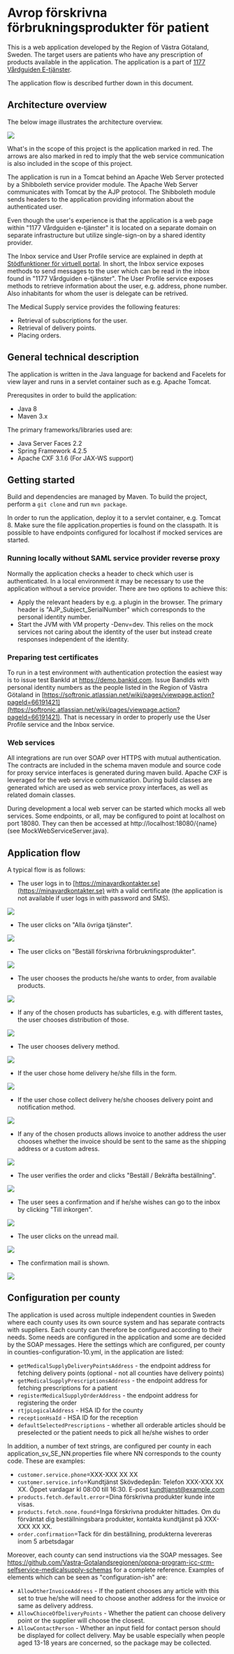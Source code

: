 # Avrop förskrivna förbrukningsprodukter för patient

This is a web application developed by the Region of Västra Götaland, Sweden. The target users are patients who have any prescription of products available in the application. The application is a part of [1177 Vårdguiden E-tjänster](https://minavardkontakter.se).

The application flow is described further down in this document.

## Architecture overview
The below image illustrates the architecture overview.

![](https://raw.githubusercontent.com/Vastra-Gotalandsregionen/avrop-lakemedelsnara-produkter/release/1.0/core-bc/modules/web/doc/Avrop_MVK_architecture_overview.png)

What's in the scope of this project is the application marked in red. The arrows are also marked in red to imply that the web service communication is also included in the scope of this project.

The application is run in a Tomcat behind an Apache Web Server protected by a Shibboleth service provider module. The Apache Web Server communicates with Tomcat by the AJP protocol. The Shibboleth module sends headers to the application providing information about the authenticated user.

Even though the user's experience is that the application is a web page within "1177 Vårdguiden e-tjänster" it is located on a separate domain on separate infrastructure but utilize single-sign-on by a shared identity provider.

The Inbox service and User Profile service are explained in depth at [Stödfunktioner för virtuell portal](https://invanartjanster.atlassian.net/wiki/pages/viewpage.action?pageId=58163458). In short, the Inbox service exposes methods to send messages to the user which can be read in the inbox found in "1177 Vårdguiden e-tjänster". The User Profile service exposes methods to retrieve information about the user, e.g. address, phone number. Also inhabitants for whom the user is delegate can be retrived.

The Medical Supply service provides the following features:

* Retrieval of subscriptions for the user.
* Retrieval of delivery points.
* Placing orders.

## General technical description
The application is written in the Java language for backend and Facelets for view layer and runs in a servlet container such as e.g. Apache Tomcat. 

Prerequsites in order to build the application:

* Java 8
* Maven 3.x

The primary frameworks/libraries used are:

* Java Server Faces 2.2
* Spring Framework 4.2.5
* Apache CXF 3.1.6 (For JAX-WS support)

## Getting started

Build and dependencies are managed by Maven. To build the project, perform a ``git clone`` and run ``mvn package``.

In order to run the application, deploy it to a servlet container, e.g. Tomcat 8. Make sure the file application.properties is found on the classpath. It is possible to have endpoints configured for localhost if mocked services are started.

### Running locally without SAML service provider reverse proxy
Normally the application checks a header to check which user is authenticated. In a local environment it may be necessary to use the application without a service provider. There are two options to achieve this:

* Apply the relevant headers by e.g. a plugin in the browser. The primary header is "AJP_Subject_SerialNumber" which corresponds to the personal identity number.
* Start the JVM with VM property -Denv=dev. This relies on the mock services not caring about the identity of the user but instead create responses independent of the identity.

### Preparing test certificates
To run in a test environment with authentication protection the easiest way is to issue test BankId at https://demo.bankid.com. Issue BandIds with personal identity numbers as the people listed in the Region of Västra Götaland in [https://softronic.atlassian.net/wiki/pages/viewpage.action?pageId=66191421](https://softronic.atlassian.net/wiki/pages/viewpage.action?pageId=66191421). That is necessary in order to properly use the User Profile service and the Inbox service.

### Web services
All integrations are run over SOAP over HTTPS with mutual authentication. The contracts are included in the schema maven module and source code for proxy service interfaces is generated during maven build. Apache CXF is leveraged for the web service communication. During build classes are generated which are used as web service proxy interfaces, as well as related domain classes.

During development a local web server can be started which mocks all web services. Some endpoints, or all, may be configured to point at localhost on port 18080. They can then be accessed at http://localhost:18080/{name} (see MockWebServiceServer.java).

## Application flow
A typical flow is as follows:

* The user logs in to [https://minavardkontakter.se](https://minavardkontakter.se) with a valid certificate (the application is not available if user logs in with password and SMS).

![](https://raw.githubusercontent.com/Vastra-Gotalandsregionen/avrop-lakemedelsnara-produkter/release/1.0/core-bc/modules/web/doc/flow0.png)

* The user clicks on "Alla övriga tjänster".

![](https://raw.githubusercontent.com/Vastra-Gotalandsregionen/avrop-lakemedelsnara-produkter/release/1.0/core-bc/modules/web/doc/flow1.png)

* The user clicks on "Beställ förskrivna förbrukningsprodukter".

![](https://github.com/Vastra-Gotalandsregionen/avrop-lakemedelsnara-produkter/raw/java11-compatibility/core-bc/modules/web/doc/flow2.PNG)

* The user chooses the products he/she wants to order, from available products.

![](https://raw.githubusercontent.com/Vastra-Gotalandsregionen/avrop-lakemedelsnara-produkter/release/1.0/core-bc/modules/web/doc/flow4.png)

* If any of the chosen products has subarticles, e.g. with different tastes, the user chooses distribution of those.

![](https://github.com/Vastra-Gotalandsregionen/avrop-lakemedelsnara-produkter/raw/java11-compatibility/core-bc/modules/web/doc/flow4b.PNG)

* The user chooses delivery method.

![](https://raw.githubusercontent.com/Vastra-Gotalandsregionen/avrop-lakemedelsnara-produkter/release/1.0/core-bc/modules/web/doc/flow5.png)

* If the user chose home delivery he/she fills in the form.

![](https://raw.githubusercontent.com/Vastra-Gotalandsregionen/avrop-lakemedelsnara-produkter/release/1.0/core-bc/modules/web/doc/flow6a.png)

* If the user chose collect delivery he/she chooses delivery point and notification method.

![](https://raw.githubusercontent.com/Vastra-Gotalandsregionen/avrop-lakemedelsnara-produkter/release/1.0/core-bc/modules/web/doc/flow6b.png)

* If any of the chosen products allows invoice to another address the user chooses whether the invoice should be sent to the same as the shipping address or a custom adress.

![](https://github.com/Vastra-Gotalandsregionen/avrop-lakemedelsnara-produkter/raw/java11-compatibility/core-bc/modules/web/doc/flow6c.PNG)

* The user verifies the order and clicks "Beställ / Bekräfta beställning".

![](https://raw.githubusercontent.com/Vastra-Gotalandsregionen/avrop-lakemedelsnara-produkter/release/1.0/core-bc/modules/web/doc/flow7.png)

* The user sees a confirmation and if he/she wishes can go to the inbox by clicking "Till inkorgen".

![](https://raw.githubusercontent.com/Vastra-Gotalandsregionen/avrop-lakemedelsnara-produkter/release/1.0/core-bc/modules/web/doc/flow8.png)

* The user clicks on the unread mail.

![](https://raw.githubusercontent.com/Vastra-Gotalandsregionen/avrop-lakemedelsnara-produkter/release/1.0/core-bc/modules/web/doc/flow9.png)

* The confirmation mail is shown.

![](https://raw.githubusercontent.com/Vastra-Gotalandsregionen/avrop-lakemedelsnara-produkter/release/1.0/core-bc/modules/web/doc/flow10.png)

## Configuration per county
The application is used across multiple independent counties in Sweden where each county uses its own source system and has separate contracts with suppliers. Each county can therefore be configured according to their needs. Some needs are configured in the application and some are decided by the SOAP messages. Here the settings which are configured, per county in counties-configuration-10.yml, in the application are listed:

* ``getMedicalSupplyDeliveryPointsAddress`` - the endpoint address for fetching delivery points (optional - not all counties have delivery points)
* ``getMedicalSupplyPrescriptionsAddress`` - the endpoint address for fetching prescriptions for a patient
* ``registerMedicalSupplyOrderAddress`` - the endpoint address for registering the order
* ``rtjpLogicalAddress`` - HSA ID for the county
* ``receptionHsaId`` - HSA ID for the reception
* ``defaultSelectedPrescriptions`` - whether all orderable articles should be preselected or the patient needs to pick all he/she wishes to order 

In addition, a number of text strings, are configured per county in each application_sv_SE_NN.properties file where NN corresponds to the county code. These are examples: 

* ``customer.service.phone``=XXX-XXX XX XX
* ``customer.service.info``=Kundtjänst Skövdedepån: Telefon XXX-XXX XX XX. Öppet vardagar kl 08:00 till 16:30. E-post <a href="mailto:kundtjanst@example.com">kundtjanst@example.com</a>
* ``products.fetch.default.error``=Dina förskrivna produkter kunde inte visas.
* ``products.fetch.none.found``=Inga förskrivna produkter hittades. Om du förväntat dig beställningsbara produkter, kontakta kundtjänst på XXX-XXX XX XX.
* ``order.confirmation``=Tack för din beställning, produkterna levereras inom 5 arbetsdagar

Moreover, each county can send instructions via the SOAP messages. See https://github.com/Vastra-Gotalandsregionen/oppna-program-icc-crm-selfservice-medicalsupply-schemas for a complete reference. Examples of elements which can be seen as "configuration-ish" are:

* ``AllowOtherInvoiceAddress`` - If the patient chooses any article with this set to true he/she will need to choose another address for the invoice or same as delivery address.
* ``AllowChioceOfDeliveryPoints`` - Whether the patient can choose delivery point or the supplier will choose the closest.
* ``AllowContactPerson`` - Whether an input field for contact person should be displayed for collect delivery. May be usable especially when people aged 13-18 years are concerned, so the package may be collected.

